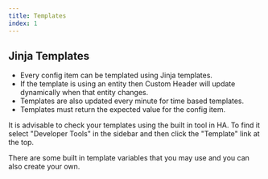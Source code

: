 ```yaml
---
title: Templates
index: 1
---
```


## Jinja Templates

* Every config item can be templated using Jinja templates.
* If the template is using an entity then Custom Header will update dynamically when that entity changes.
* Templates are also updated every minute for time based templates.
* Templates must return the expected value for the config item.

It is advisable to check your templates using the built in tool in HA. To find it select "Developer Tools" in the sidebar and then click the "Template" link at the top.

There are some built in template variables that you may use and you can also create your own.
